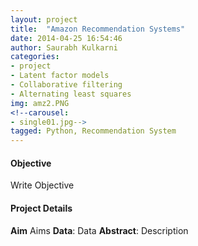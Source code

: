 ```yaml
---
layout: project
title:  "Amazon Recommendation Systems"
date: 2014-04-25 16:54:46
author: Saurabh Kulkarni
categories:
- project
- Latent factor models
- Collaborative filtering
- Alternating least squares
img: amz2.PNG
<!--carousel:
- single01.jpg-->
tagged: Python, Recommendation System
---
```

#### Objective
Write Objective
#### Project Details
**Aim** Aims
**Data**: Data
**Abstract**:
Description